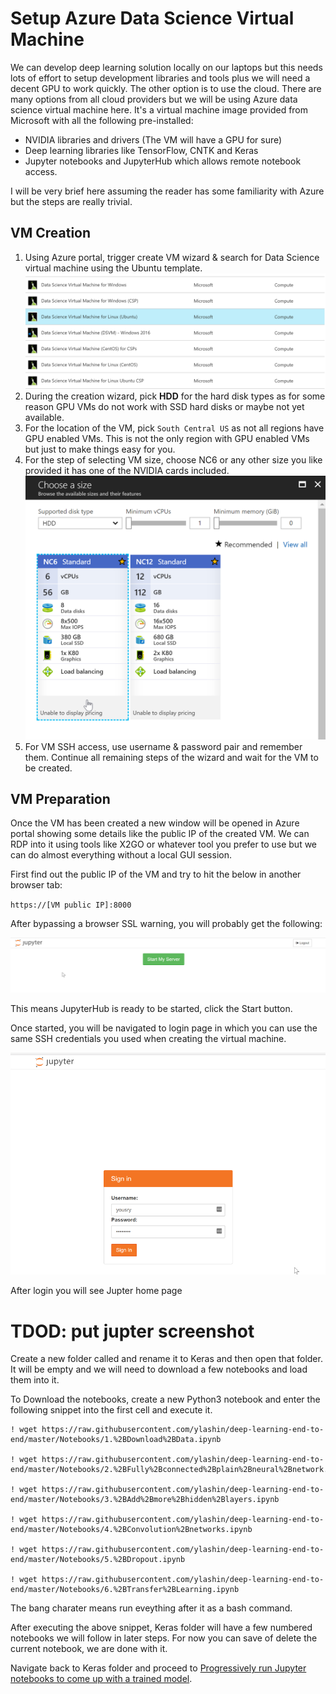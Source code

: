 # Setup Azure Data Science Virtual Machine

We can develop deep learning solution locally on our laptops but this needs lots of effort to setup development libraries and tools plus we will need a decent GPU to work quickly. The other option is to use the cloud. There are many options from all cloud providers but we will be using Azure data science virtual machine here. It's a virtual machine image provided from Microsoft with all the following pre-installed:

* NVIDIA libraries and drivers (The VM will have a GPU for sure)
* Deep learning libraries like TensorFlow, CNTK and Keras
* Jupyter notebooks and JupyterHub which allows remote notebook access.

I will be very brief here assuming the reader has some familiarity with Azure but the steps are really trivial.

## VM Creation
1. Using Azure portal, trigger create VM wizard & search for Data Science virtual machine using the Ubuntu template.
![data-science-vm](/images/data-science-vm.png)
1. During the creation wizard, pick **HDD** for the hard disk types as for some reason GPU VMs 
do not work with SSD hard disks or maybe not yet available.
1. For the location of the VM, pick `South Central US` as not all regions have GPU enabled VMs.
   This is not the only region with GPU enabled VMs but just to make things easy for you.
1. For the step of selecting VM size, choose NC6 or any other size you like provided it has one of the NVIDIA cards included.
![choose-vm-size](/images/choose-vm-size.png)
1. For VM SSH access, use username & password pair and remember them. Continue all remaining steps of the wizard and wait for the VM to be created.
 
## VM Preparation

Once the VM has been created a new window will be opened in Azure portal showing some details like the public IP of the created VM. We can RDP into it using tools like X2GO or whatever tool you prefer to use but we can do almost everything without a local GUI session.

First find out the public IP of the VM and try to hit the below in another browser tab:

`https://[VM public IP]:8000`

After bypassing a browser SSL warning, you will probably get the following:

![jupyter-hub-init](/images/jupyter-hub-init.png)

This means JupyterHub is ready to be started, click the Start button.

Once started, you will be navigated to login page in which you can use the same SSH credentials you used when creating the virtual machine.

![jupyter-hub-login](/images/jupyter-hub-login.png)


After login you will see Jupter home page

# TDOD: put jupter screenshot

Create a new folder called and rename it to Keras and then open that folder.
It will be empty and we will need to download a few notebooks and load them into it.

To Download the notebooks, create a new Python3 notebook and enter the following snippet into the first cell and execute it.

```
! wget https://raw.githubusercontent.com/ylashin/deep-learning-end-to-end/master/Notebooks/1.%2BDownload%2BData.ipynb

! wget https://raw.githubusercontent.com/ylashin/deep-learning-end-to-end/master/Notebooks/2.%2BFully%2Bconnected%2Bplain%2Bneural%2Bnetwork.ipynb

! wget https://raw.githubusercontent.com/ylashin/deep-learning-end-to-end/master/Notebooks/3.%2BAdd%2Bmore%2Bhidden%2Blayers.ipynb

! wget https://raw.githubusercontent.com/ylashin/deep-learning-end-to-end/master/Notebooks/4.%2BConvolution%2Bnetworks.ipynb
 
! wget https://raw.githubusercontent.com/ylashin/deep-learning-end-to-end/master/Notebooks/5.%2BDropout.ipynb

! wget https://raw.githubusercontent.com/ylashin/deep-learning-end-to-end/master/Notebooks/6.%2BTransfer%2BLearning.ipynb
```

The bang charater means run eveything after it as a bash command.

After executing the above snippet, Keras folder will have a few numbered notebooks we will follow in later steps. For now you can save of delete the current notebook, we are done with it.

Navigate back to Keras folder and proceed to [Progressively run Jupyter notebooks to come up with a trained model](2.RunJupyterNotebook.md).